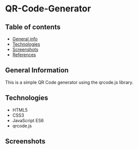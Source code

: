 # QR-Code-Generator

## Table of contents
* [General info](#general-info)
* [Technologies](#technologies)
* [Screenshots](#screenshots)
* [References](#references)


## General Information
This is a simple QR Code generator using the qrcode.js library. 

## Technologies

- HTML5
- CSS3
- JavaScript ES6
- qrcode.js

## Screenshots 


